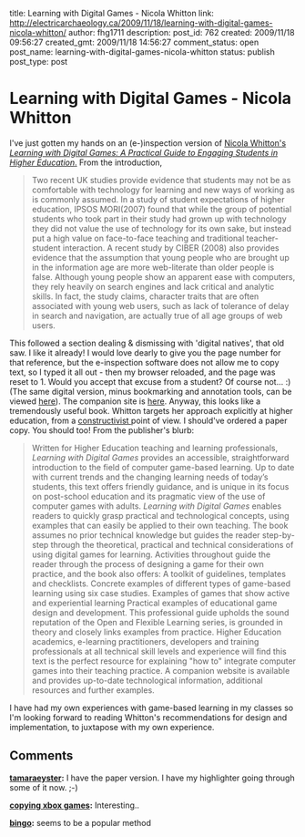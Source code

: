title: Learning with Digital Games - Nicola Whitton
link: http://electricarchaeology.ca/2009/11/18/learning-with-digital-games-nicola-whitton/
author: fhg1711
description: 
post_id: 762
created: 2009/11/18 09:56:27
created_gmt: 2009/11/18 14:56:27
comment_status: open
post_name: learning-with-digital-games-nicola-whitton
status: publish
post_type: post

# Learning with Digital Games - Nicola Whitton

I've just gotten my hands on an (e-)inspection version of [Nicola Whitton's _Learning with Digital Games: A Practical Guide to Engaging Students in Higher Education_.](http://www.routledge-ny.com/books/Learning-with-Digital-Games-isbn9780415997751) From the introduction, 

> Two recent UK studies provide evidence that students may not be as comfortable with technology for learning and new ways of working as is commonly assumed. In a study of student expectations of higher education, IPSOS MORI(2007) found that while the group of potential students who took part in their study had grown up with technology they did not value the use of technology for its own sake, but instead put a high value on face-to-face teaching and traditional teacher-student interaction. A recent study by CIBER (2008) also provides evidence that the assumption that young people who are brought up in the information age are more web-literate than older people is false. Although young people show an apparent ease with computers, they rely heavily on search engines and lack critical and analytic skills. In fact, the study claims, character traits that are often associated with young web users, such as lack of tolerance of delay in search and navigation, are actually true of all age groups of web users.

This followed a section dealing & dismissing with 'digital natives', that old saw. I like it already! I would love dearly to give you the page number for that reference, but the e-inspection software does not allow me to copy text, so I typed it all out - then my browser reloaded, and the page was reset to 1. Would you accept that excuse from a student? Of course not... :) (The same digital version, minus bookmarking and annotation tools, can be viewed [here](http://www.ewidgetsonline.com/dxreader/Reader.aspx?token=apjSOBLuli5dH4vcRI%2bV7w%3d%3d&rand=353461207&buyNowLink=)). The companion site is [here](http://digitalgames.playthinklearn.net/). Anyway, this looks like a tremendously useful book. Whitton targets her approach explicitly at higher education, from a [constructivist ](http://en.wikipedia.org/wiki/Constructivism_%28learning_theory%29)point of view. I should've ordered a paper copy. You should too! From the publisher's blurb: 

> Written for Higher Education teaching and learning professionals, _Learning with Digital Games_ provides an accessible, straightforward introduction to the field of computer game-based learning. Up to date with current trends and the changing learning needs of today’s students, this text offers friendly guidance, and is unique in its focus on post-school education and its pragmatic view of the use of computer games with adults. _Learning with Digital Games_ enables readers to quickly grasp practical and technological concepts, using examples that can easily be applied to their own teaching. The book assumes no prior technical knowledge but guides the reader step-by-step through the theoretical, practical and technical considerations of using digital games for learning. Activities throughout guide the reader through the process of designing a game for their own practice, and the book also offers: A toolkit of guidelines, templates and checklists. Concrete examples of different types of game-based learning using six case studies. Examples of games that show active and experiential learning Practical examples of educational game design and development. This professional guide upholds the sound reputation of the Open and Flexible Learning series, is grounded in theory and closely links examples from practice. Higher Education academics, e-learning practitioners, developers and training professionals at all technical skill levels and experience will find this text is the perfect resource for explaining "how to" integrate computer games into their teaching practice. A companion website is available and provides up-to-date technological information, additional resources and further examples.

I have had my own experiences with game-based learning in my classes so I'm looking forward to reading Whitton's recommendations for design and implementation, to juxtapose with my own experience.

## Comments

**[tamaraeyster](#2452 "2009-12-03 19:03:34"):** I have the paper version. I have my highlighter going through some of it now. ;-)

**[copying xbox games](#2504 "2010-01-01 11:58:04"):** Interesting..

**[bingo](#2514 "2010-01-03 10:32:52"):** seems to be a popular method

